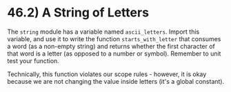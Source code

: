 # 46.2) A String of Letters

The `string` module has a variable named `ascii_letters`. Import this variable,
and use it to write the function `starts_with_letter` that consumes a word (as a
non-empty string) and returns whether the first character of that word is a
letter (as opposed to a number or symbol). Remember to unit test your function.

Technically, this function violates our scope rules - however, it is okay
because we are not changing the value inside letters (it's a global constant).
